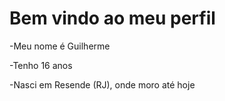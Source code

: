 # Bem vindo ao meu perfil
-Meu nome é Guilherme

-Tenho 16 anos

-Nasci em Resende (RJ), onde moro até hoje


